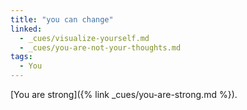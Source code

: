 ```yaml
---
title: "you can change"
linked:
  - _cues/visualize-yourself.md
  - _cues/you-are-not-your-thoughts.md
tags:
  - You
---
```

[You are strong]({% link _cues/you-are-strong.md %}).
